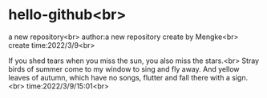 # hello-github\<br>
a new repository\<br>
author:a new repository create by Mengke\<br>
create time:2022/3/9\<br>

If you shed tears when you miss the sun, you also miss the stars.\<br>
Stray birds of summer come to my window to sing and fly away. And yellow leaves of autumn, which have no songs, flutter and fall there with a sign.\<br>
time:2022/3/9/15:01\<br>
